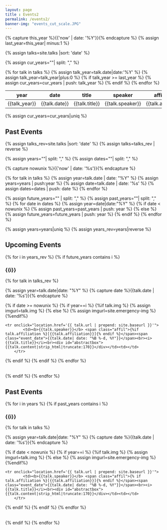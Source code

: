 ```yaml
--- 
layout: page
title : Events2 
permalink: /events2/
banner-img: "events_cut_scale.JPG"
---
```

{% capture this_year %}{{'now' | date: '%Y'}}{% endcapture %}
{% assign last_year=this_year| minus:1 %}

{% assign talks=site.talks |sort: 'date' %}

{% assign cur_years=""| split: "," %}

<!-- hidden table with all dates to be dsplayed on main page -->
<table id="cur_data">
<thead>
    <tr><th>year</th><th>date</th><th>title</th><th>speaker</th><th>affiliation</th><th>location</th></tr>
</thead>
<tbody>
    {% for talk in talks %}
	{% assign talk_year=talk.date|date:'%Y' %}
	{% assign talk_year=talk_year|plus:0 %}
	{% if talk_year >= last_year %}
	    <tr>
	        <td>{{talk_year}}</td>
		<td>{{talk.date}}</td>
		<td>{{talk.title}}</td>
		<td>{{talk.speaker}}</td>
		<td>{{talk.affiliation}}</td>
		<td>{{talk.location}}</td>
	    </tr>
	    {% assign cur_years=cur_years | push: talk_year %}
	{% endif %}
    {% endfor %}
</tbody>
</table>
{% assign cur_years=cur_years|uniq %}

<div id="events">
	<h2>Past Events</h2>
</div>

<script src="https://ajax.googleapis.com/ajax/libs/jquery/3.3.1/jquery.min.js"></script>
<script>
    var current_year = (new Date).getFullYear();
    var today = new Date()
    var end_year = current_year + 10;
    var s = {{cur_years}};
    var years_con = s.toString()
    var years = new Array();
    <!--
    var i = 4;
    do {
        years.push(years_con.substring(0, i));
        } while((years_con = years_con.substring(i, years_con.length)) != "");
    -->
		
    var first_future_talk = 0;
    $('#cur_data tbody tr').each(function(){
    var test = $(this).find('td:eq(1)').text()
    var test_date = new Date(test);
    future = test_date >= today;
    if (future == true){return false}
    first_future_talk += 1
    });
    
    var j = first_future_talk - 1;
    var table = document.getElementById("cur_data");
    var cells;
    var year_old = table.rows[j].cells[0].innerHTML + 1;
    
    var monthNames = [
    "January", "February", "March",
    "April", "May", "June", "July",
    "August", "September", "October",
    "November", "December"
    ];
    
    var year;
    var date;
    var title;
    var speaker;
    var affiliation;
    var location;
    
    var table_handle;
    
    var day;
    var mon;
    
    while(j >= 1){
	      cells = table.rows[j].cells;
	      year = cells[0].innerHTML;
	      dt = cells[1].innerHTML;
	      ttl = cells[2].innerHTML;
	      spkr = cells[3].innerHTML;
	      aff = cells[4].innerHTML;
	      loc = cells[5].innerHTML;
	      
	      dt_obj = new Date(dt);
	      day = dt_obj.getDate();
  	      mon = monthNames[dt_obj.getMonth()];
	      alert(mon);
	      
	      if (year < year_old){
	          table_handle = 'past_'+year;
	          $('#events').append("<h3>"+year+"</h3>");
                  $('#events').append("<table id='"+table_handle+"' class='talks' style='overflow: hidden;'></table>");
	          year_old = year;
	      }
	      $('#'+table_handle).append("<tr><td><b>"+spkr+"</b><span class='affil'> ["+aff+"] </span><span class='event_date'>"+day+" "+mon+", "+year+"</span></td></tr>");
	      j -= 1;
	  }
    <!--
    years.reverse().forEach(function(year) {
      if(year <= current_year){
          $('#events').append("<h3>"+year+"</h3>");
          $('#events').append("<table id='past_"+year+"' class='talks' style='overflow: hidden;'></table>");
	  var j = first_future_talk - 1;
	  
	  var table = document.getElementById("cur_data");
	  var cells;
	  while(j > 7){
	      cells = table.rows[j].cells;
	      j -= 1;
	  }
	  }
    });
    -->
</script>


{% assign talks_rev=site.talks |sort: 'date' %}
{% assign talks=talks_rev | reverse %}

{% assign years=""| split: "," %}
{% assign dates=""| split: "," %}

{% capture nowunix %}{{'now' | date: '%s'}}{% endcapture %}

{% for talk in talks %}
{% assign year=talk.date | date: "%Y" %}
{% assign years=years | push:year %}
{% assign date=talk.date | date:  '%s' %}
{% assign dates=dates | push: date %}
{% endfor %}

{% assign future_years="" | split: "," %}
{% assign past_years=""| split: "," %}
{% for date in dates %}
  {% assign year=date|date:"%Y" %}
  {% if date < nowunix %}
    {% assign past_years=past_years | push: year %}
  {% else %}
        {% assign future_years=future_years | push: year %}
  {% endif %}
{% endfor %}

{% assign years=years|uniq %}
{% assign years_rev=years|reverse %}

<!-- Future -->
<h2>Upcoming Events</h2>
{% for i in years_rev %}
{% if future_years contains i %}
<h3>{{i}}</h3>
<table class="talks" style="overflow: hidden;">
<tbody>
{% for talk in talks_rev %}

{% assign year=talk.date|date: "%Y" %}
{% capture date %}{{talk.date | date: '%s'}}{% endcapture %}

{% if date >= nowunix %}
{% if year==i %}
    {%if talk.img %}
      {% assign imgurl=talk.img %}
    {% else %}
      {% assign imgurl=site.emergency-img %}
    {%endif%}

	<tr onclick="location.href='{{ talk.url | prepend: site.baseurl }}'">
            <td><b>{{talk.speaker}}</b> <span class="affil">{%if talk.affiliation %}[{{talk.affiliation}}]{% endif %}</span><span class="event_date">{{talk.date| date: "%B %-d, %Y"}}</span><br><i>{{talk.title}}</i><br><div id="abstractbox">{{talk.content|strip_html|truncate:170}}</div></td><td></td>
        </tr>
{% endif %}
{% endif %}
{% endfor %}
</tbody>
</table>
{% endif %}
{% endfor %}

<!-- Past -->
<h2>Past Events</h2>
{% for i in years %}
{% if past_years contains i %}
<h3>{{i}}</h3>
<table class="talks" style="overflow: hidden;">
<tbody>
{% for talk in talks %}

{% assign year=talk.date|date: "%Y" %}
{% capture date %}{{talk.date | date: '%s'}}{% endcapture %}

{% if date < nowunix %}
{% if year==i %}
    {%if talk.img %}
      {% assign imgurl=talk.img %}
    {% else %}
      {% assign imgurl=site.emergency-img %}
    {%endif%}

	<tr onclick="location.href='{{ talk.url | prepend: site.baseurl }}'">
            <td><b>{{talk.speaker}}</b> <span class="affil">{% if talk.affiliation %}[{{talk.affiliation}}]{% endif %}</span><span class="event_date">{{talk.date| date: "%B %-d, %Y"}}</span><br><i>{{talk.title}}</i><br><div id="abstractbox">{{talk.content|strip_html|truncate:170}}</div></td><td></td>
        </tr>
{% endif %}
{% endif %}
{% endfor %}
</tbody>
</table>
{% endif %}
{% endfor %}
